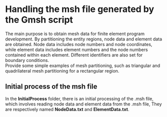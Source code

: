 # Handling the msh file generated by the Gmsh script
The main purpose is to obtain mesh data for finite element program development. By 
partitioning the entity regions, node data and element data are obtained. Node data 
includes node numbers and node coordinates, while element data includes element numbers
and the node numbers contained within each element. Different identifiers are also set 
for boundary conditions.<br>
Provide some simple examples of mesh partitioning, such as triangular and 
quadrilateral mesh partitioning for a rectangular region.

## Initial process of the msh file
In the **InitialProcess** folder, there is an initial processing of the .msh file, which
involves reading node data and element data from the .msh file, They are respectively
named **NodeData.txt** and **ElementData.txt**.